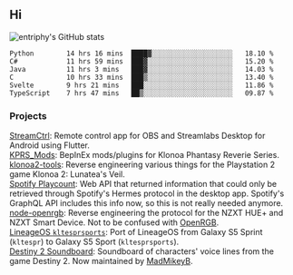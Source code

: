 ## Hi
![entriphy's GitHub stats](https://github-readme-stats.vercel.app/api?username=entriphy&show_icons=true&title_color=2196F3&bg_color=212121&text_color=FAFAFA&hide_border=true)
<!--START_SECTION:waka-->

```text
Python        14 hrs 16 mins  ████▓░░░░░░░░░░░░░░░░░░░░   18.10 %
C#            11 hrs 59 mins  ███▓░░░░░░░░░░░░░░░░░░░░░   15.20 %
Java          11 hrs 3 mins   ███▓░░░░░░░░░░░░░░░░░░░░░   14.03 %
C             10 hrs 33 mins  ███▒░░░░░░░░░░░░░░░░░░░░░   13.40 %
Svelte        9 hrs 21 mins   ███░░░░░░░░░░░░░░░░░░░░░░   11.86 %
TypeScript    7 hrs 47 mins   ██▒░░░░░░░░░░░░░░░░░░░░░░   09.87 %
```

<!--END_SECTION:waka-->
### Projects
[StreamCtrl](https://play.google.com/store/apps/details?id=dev.t4ils.obs_remote): Remote control app for OBS and Streamlabs Desktop for Android using Flutter.<br>
[KPRS_Mods](https://github.com/entriphy/KPRS_Mods): BepInEx mods/plugins for Klonoa Phantasy Reverie Series.<br>
[klonoa2-tools](https://github.com/entriphy/klonoa2-tools): Reverse engineering various things for the Playstation 2 game Klonoa 2: Lunatea's Veil.<br>
[Spotify Playcount](https://github.com/entriphy/sp-playcount-librespot): Web API that returned information that could only be retrieved through Spotify's Hermes protocol in the desktop app. Spotify's GraphQL API includes this info now, so this is not really needed anymore.<br>
[node-openrgb](https://github.com/entriphy/node-openrgb): Reverse engineering the protocol for the NZXT HUE+ and NZXT Smart Device. Not to be confused with [OpenRGB](https://gitlab.com/CalcProgrammer1/OpenRGB).<br>
[LineageOS `kltesprsports`](https://github.com/entriphy/android_device_samsung_kltesprsports): Port of LineageOS from Galaxy S5 Sprint (`kltespr`) to Galaxy S5 Sport (`kltesprsports`).<br>
[Destiny 2 Soundboard](https://github.com/entriphy/Destiny2-Soundboard): Soundboard of characters' voice lines from the game Destiny 2. Now maintained by [MadMikeyB](https://github.com/MadMikeyB/Destiny2-Soundboard).
